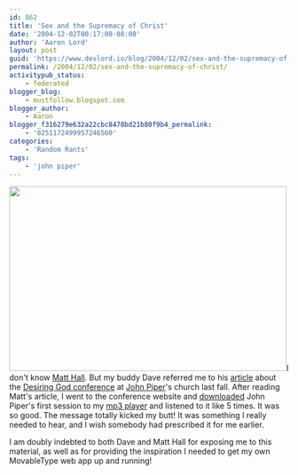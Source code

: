 ```yaml
---
id: 862
title: 'Sex and the Supremacy of Christ'
date: '2004-12-02T00:17:00-08:00'
author: 'Aaron Lord'
layout: post
guid: 'https://www.devlord.io/blog/2004/12/02/sex-and-the-supremacy-of-christ/'
permalink: /2004/12/02/sex-and-the-supremacy-of-christ/
activitypub_status:
    - federated
blogger_blog:
    - mustfollow.blogspot.com
blogger_author:
    - Aaron
blogger_f316279e632a22cbc8478bd21b80f9b4_permalink:
    - '8251172499957246560'
categories:
    - 'Random Rants'
tags:
    - 'john piper'
---
```


<p style="text-align:left;"><a href="/blog/wp-content/uploads/2011/10/piper_natcon_04.jpg"><img class="aligncenter" style="border-color:initial;border-style:initial;border-width:0;" src="/blog/wp-content/uploads/2011/10/piper_natcon_04.jpg?w=500" alt="" width="500" height="333" border="0" /></a>I don't know <a href="http://www.matthewhall.net/" target="_blank" rel="noopener">Matt Hall</a>. But my buddy Dave referred me to his <a href="http://matthewhall.net/index.php?p=463" target="_blank" rel="noopener">article</a> about the <a href="http://www.desiringgod.org/Events/NationalConferences/Archives/2004/">Desiring God conference</a> at <a href="http://www.desiringgod.org/" target="_blank" rel="noopener">John Piper</a>'s church last fall. After reading Matt's article, I went to the conference website and <a href="http://www.desiringgod.org/ResourceLibrary/ConferenceMessages/ByConference/2/" target="_blank" rel="noopener">downloaded</a> John Piper's first session to my <a href="http://www.amazon.com/exec/obidos/ASIN/B0002DOX9O/lbmusic">mp3 player</a> and listened to it like 5 times. It was so good. The message totally kicked my butt! It was something I really needed to hear, and I wish somebody had prescribed it for me earlier.</p>
I am doubly indebted to both Dave and Matt Hall for exposing me to this material, as well as for providing the inspiration I needed to get my own MovableType web app up and running!